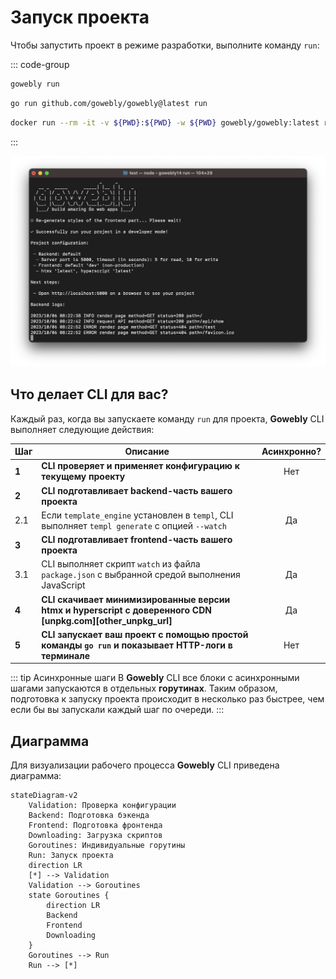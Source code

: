 # Запуск проекта

Чтобы запустить проект в режиме разработки, выполните команду `run`:

::: code-group
```bash [CLI]
gowebly run
```

```bash [Go]
go run github.com/gowebly/gowebly@latest run
```

```bash [Docker]
docker run --rm -it -v ${PWD}:${PWD} -w ${PWD} gowebly/gowebly:latest run
```
:::

<!--@include: ../../parts/ru/block_default_config.md -->

<img width="720" alt="gowebly run" src="https://raw.githubusercontent.com/gowebly/.github/main/images/gowebly_run.png">

## Что делает CLI для вас?

Каждый раз, когда вы запускаете команду `run` для проекта, **Gowebly** CLI выполняет следующие действия:

| Шаг   | Описание                                                                                                    | Асинхронно? |
| ----- | ----------------------------------------------------------------------------------------------------------- | :---------: |
| **1** | **CLI проверяет и применяет конфигурацию к текущему проекту**                                               |     Нет     |
| **2** | **CLI подготавливает backend-часть вашего проекта**                                                         |             |
| 2.1   | Если `template_engine` установлен в `templ`, CLI выполняет `templ generate` с опцией `--watch`              |     Да      |
| **3** | **CLI подготавливает frontend-часть вашего проекта**                                                        |             |
| 3.1   | CLI выполняет скрипт `watch` из файла `package.json` с выбранной средой выполнения JavaScript               |     Да      |
| **4** | **CLI скачивает минимизированные версии htmx и hyperscript с доверенного CDN [unpkg.com][other_unpkg_url]** |     Да      |
| **5** | **CLI запускает ваш проект с помощью простой команды `go run` и показывает HTTP-логи в терминале**          |     Нет     |

::: tip Асинхронные шаги
В **Gowebly** CLI все блоки с асинхронными шагами запускаются в отдельных **горутинах**. Таким образом, подготовка к запуску проекта происходит в несколько раз быстрее, чем если бы вы запускали каждый шаг по очереди.
:::

## Диаграмма

Для визуализации рабочего процесса **Gowebly** CLI приведена диаграмма:

```mermaid
stateDiagram-v2
    Validation: Проверка конфигурации
    Backend: Подготовка бэкенда
    Frontend: Подготовка фронтенда
    Downloading: Загрузка скриптов
    Goroutines: Индивидуальные горутины
    Run: Запуск проекта
    direction LR
    [*] --> Validation
    Validation --> Goroutines
    state Goroutines {
        direction LR
        Backend
        Frontend
        Downloading
    }
    Goroutines --> Run
    Run --> [*]
```

<!--@include: ../../parts/links.md -->